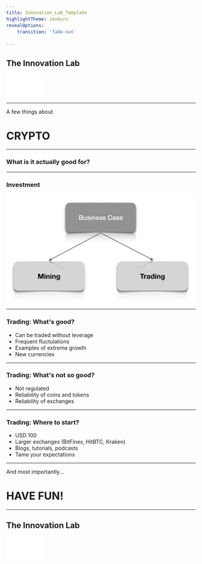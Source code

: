 ```yaml
---
title: Innovation_Lab_Template
highlightTheme: zenburn
revealOptions:
    transition: 'fade-out'

---
```

<!-- .slide: data-background="./img/city-blured-night.jpg" -->
## The Innovation Lab

<img src="./img/logo-white.png" style="background:none; border:none; box-shadow:none; width: 100px">

---
<!-- .slide: data-background="./img/city-blured-2.jpg" -->
A few things about

# CRYPTO

---
<!-- .slide: data-background="./img/city-blured-2.jpg" -->
### What is it actually good for? 

---
<!-- .slide: data-background="./img/city-blured-2.jpg" -->
### Investment

![diagram-1](./img/crypto-diagram-1.jpg)

---
<!-- .slide: data-background="./img/city-blured-2.jpg" -->
### Trading: What's good?

* Can be traded without leverage
* Frequent fluctulations
* Examples of extreme growth
* New currencies

---
<!-- .slide: data-background="./img/city-blured-2.jpg" -->

### Trading: What's not so good?

* Not regulated
* Reliability of coins and tokens
* Reliability of exchanges

---
<!-- .slide: data-background="./img/city-blured-2.jpg" -->
### Trading: Where to start?

* USD 100
* Larger exchanges (BitFinex, HitBTC, Kraken)
* Blogs, tutorials, podcasts
* Tame your expectations

---
<!-- .slide: data-background="./img/city-blured-2.jpg" -->
And most importantly...

# HAVE FUN!

---
<!-- .slide: data-background="./img/city-blured-night.jpg" -->
## The Innovation Lab

<img src="./img/logo-white.png" style="background:none; border:none; box-shadow:none; width: 100px">